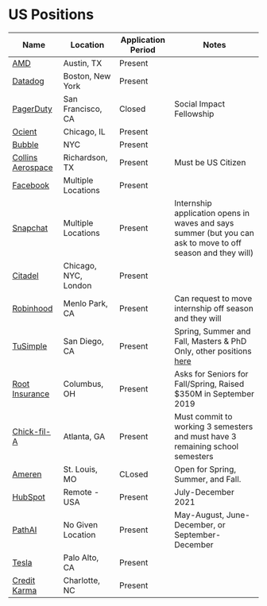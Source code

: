 # US Positions
| Name  |  Location |  Application Period |  Notes |
|---|---|---|--|
| [AMD](https://jobs.amd.com/go/Internships-&-Co-op-Opportunities/2567200/?q=&q2=&alertId=&locationsearch=&title=fall+2021&location=) | Austin, TX | Present | |
| [Datadog](https://www.datadoghq.com/careers/detail/?gh_jid=2265933) | Boston, New York | Present | |
| [PagerDuty](https://www.ventureloop.com/ventureloop/job/1505818/pagerduty/social-impact-fellowship) | San Francisco, CA | Closed | Social Impact Fellowship | 
| [Ocient](https://www.ocient.com/careers?gh_jid=4105471003) | Chicago, IL | Present | |
| [Bubble](https://www.linkedin.com/jobs/view/2273368629/) | NYC | Present | | 
| [Collins Aerospace](https://www.linkedin.com/jobs/view/2299353021) | Richardson, TX | Present | Must be US Citizen | 
| [Facebook](https://www.facebook.com/careers/jobs/654496918442526/) | Multiple Locations | Present | |
| [Snapchat](https://www.snap.com/en-US/jobs) | Multiple Locations | Present | Internship application opens in waves and says summer (but you can ask to move to off season and they will) |
| [Citadel](https://www.citadel.com/careers/details/software-engineer-intern-us/) | Chicago, NYC, London | Present | | 
| [Robinhood](https://robinhood.com/us/en/careers/openings/) | Menlo Park, CA | Present |  Can request to move internship off season and they will |
| [TuSimple](https://boards.greenhouse.io/tusimple/jobs/4872634002) | San Diego, CA | Present | Spring, Summer and Fall, Masters & PhD Only, other positions [here](https://boards.greenhouse.io/tusimple) |
| [Root Insurance](https://www.joinroot.com/careers/50fed551-ef2a-4198-a32e-f02749f2cbe5/?lever-source=Indeed) | Columbus, OH | Present | Asks for Seniors for Fall/Spring, Raised $350M in September 2019 |
| [Chick-fil-A](https://www.linkedin.com/jobs/view/2181940153) | Atlanta, GA | Present | Must commit to working 3 semesters and must have 3 remaining school semesters | 
| [Ameren](https://www.linkedin.com/jobs/view/2320687464) | St. Louis, MO | CLosed | Open for Spring, Summer, and Fall. |
| [HubSpot](https://boards.greenhouse.io/embed/job_app?token=2530618&gh_src=240b46771) | Remote - USA | Present | July-December 2021 |
| [PathAI](https://www.pathai.com/careers/5007708002?gh_jid=5007708002) | No Given Location | Present | May-August, June-December, or September-December |
| [Tesla](https://www.linkedin.com/jobs/view/2348467365/?lgTemp=jobs_jymbii_digest&eBP=NotAvailableFromMidTier&lgCta=eml-jymbii-organic-job-card&recommendedFlavor=IN_NETWORK&refId=%C3%B2%C2%99%C2%AE%7F6W%C3%8B%C2%B0R%C2%A4%13G%C3%86%C3%85+W&trackingId=WqbfTLkK4gODirGba9fTBg%3D%3D&midToken=AQEov76IZ3nxnA&midSig=0MCB0Zyyd-jFA1&trk=eml-jobs_jymbii_digest-jymbii-75-job_card_mercado&trkEmail=eml-jobs_jymbii_digest-jymbii-75-job_card_mercado-null-bz2ual%7Ekjdie35x%7Ecd-null-jobs%7Eview) | Palo Alto, CA | Present | | 
| [Credit Karma](https://www.linkedin.com/jobs/view/2373068300) | Charlotte, NC | Present | | 
